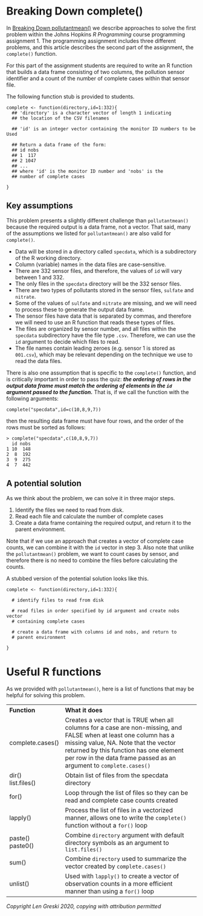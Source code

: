 # Breaking Down complete()

In [Breaking Down pollutantmean()](http://bit.ly/2cHyiCl) we describe approaches to solve the first problem within the Johns Hopkins *R Programming* course programming assignment 1. The programming assignment includes three different problems, and this article describes the second part of the assignment, the `complete()` function.

For this part of the assignment students are required to write an R function that builds a data frame consisting of two columns, the pollution sensor identifier and a count of the number of complete cases within that sensor file.

The following function stub is provided to students.

    complete <- function(directory,id=1:332){
      ## 'directory' is a character vector of length 1 indicating
      ## the location of the CSV filenames

      ## 'id' is an integer vector containing the monitor ID numbers to be Used

      ## Return a data frame of the form:
      ## id nobs
      ## 1  117
      ## 2 1047
      ## ...
      ## where 'id' is the monitor ID number and 'nobs' is the
      ## number of complete cases

    }

## Key assumptions

This problem presents a slightly different challenge than `pollutantmean()` because the required output is a data frame, not a vector. That said, many of the assumptions we listed for `pollutantmean()` are also valid for `complete()`.

* Data will be stored in a directory called `specdata`, which is a subdirectory of the R working directory.
* Column (variable) names in the data files are case-sensitive.
* There are 332 sensor files, and therefore, the values of `id` will vary between 1 and 332.
* The only files in the `specdata` directory will be the 332 sensor files.
* There are two types of pollutants stored in the sensor files, `sulfate` and `nitrate`.
* Some of the values of `sulfate` and `nitrate` are missing, and we will need to process these to generate the output data frame.
* The sensor files have data that is separated by commas, and therefore we will need to use an R function that reads these types of files.
* The files are organized by sensor number, and all files within the `specdata` subdirectory have the file type `.csv`. Therefore, we can use the `id` argument to decide which files to read.
* The file names contain leading zeroes (e.g. sensor 1 is stored as `001.csv`), which may be relevant depending on the technique we use to read the data files.

There is also one assumption that is specific to the `complete()` function, and is critically important in order to pass the quiz: ***the ordering of rows in the output data frame must match the ordering of elements in the `id` argument passed to the function.*** That is, if we call the function with the following arguments:

    complete("specdata",id=c(10,8,9,7))

then the resulting data frame must have four rows, and the order of the rows must be sorted as follows:

    > complete("specdata",c(10,8,9,7))
      id nobs
    1 10  148
    2  8  192
    3  9  275
    4  7  442

## A potential solution

As we think about the problem, we can solve it in three major steps.

1. Identify the files we need to read from disk.
2. Read each file and calculate the number of complete cases
3. Create a data frame containing the required output, and return it to the parent environment.

Note that if we use an approach that creates a vector of complete case counts, we can combine it with the `id` vector in step 3. Also note that unlike the `pollutantmean()` problem, we want to count cases by sensor, and therefore there is no need to combine the files before calculating the counts.

A stubbed version of the potential solution looks like this.

    complete <- function(directory,id=1:332){

      # identify files to read from disk

      # read files in order specified by id argument and create nobs vector
      # containing complete cases

      # create a data frame with columns id and nobs, and return to
      # parent environment

    }

# Useful R functions

As we provided with `pollutantmean()`, here is a list of functions that may be helpful for solving this problem.

<table>
<tr><th align="left">Function</th><th align="left">What it does</th></tr>
<tr><td>complete.cases()</td><td>Creates a vector that is TRUE when all columns for a case are non-missing, and FALSE when at least one column has a missing value, NA. Note that the vector returned by this function has one element per row in the data frame passed as an argument to <code>complete.cases()</code></td></tr>
<tr><td>dir()<br>list.files()</td><td>Obtain list of files from the specdata directory</td></tr>
<tr><td>for()</td><td>Loop through the list of files so they can be read and complete case counts created</td></tr>
<tr><td>lapply()</td><td>Process the list of files in a vectorized manner, allows one to write the <code>complete()</code> function without a <code>for()</code> loop</td></tr>
<tr><td>paste()<br>paste0()</td><td>Combine <code>directory</code> argument with default directory symbols as an argument to <code>list.files()</code></td></tr>
<tr><td>sum()</td><td>Combine <code>directory</code> used to summarize the vector created by <code>complete.cases()</code></td></tr>
<tr><td>unlist()</td><td>Used with <code>lapply()</code> to create a vector of observation counts in a more efficient manner than using a <code>for()</code> loop</td></tr>
</table>


*Copyright Len Greski 2020, copying with attribution permitted*
